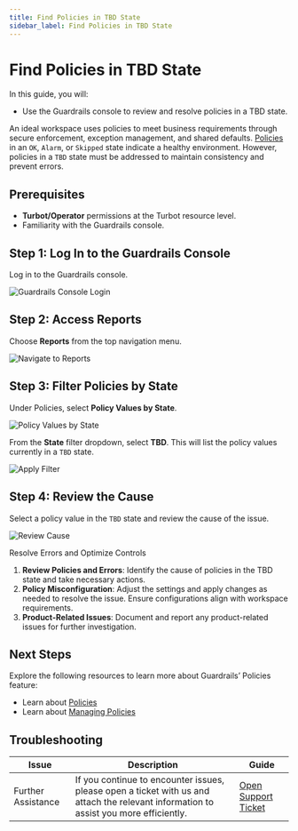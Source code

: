 ```yaml
---
title: Find Policies in TBD State
sidebar_label: Find Policies in TBD State
---
```


# Find Policies in TBD State

In this guide, you will:
- Use the Guardrails console to review and resolve policies in a TBD state.

An ideal workspace uses policies to meet business requirements through secure enforcement, exception management, and shared defaults. [Policies](/guardrails/docs/concepts/policies) in an `OK`, `Alarm`, or `Skipped` state indicate a healthy environment. However, policies in a `TBD` state must be addressed to maintain consistency and prevent errors.

## Prerequisites

- **Turbot/Operator** permissions at the Turbot resource level.
- Familiarity with the Guardrails console.

## Step 1: Log In to the Guardrails Console

Log in to the Guardrails console.

![Guardrails Console Login](/images/docs/guardrails/guides/using-guardrails/console/reports/find-policies-in-tbd-state/guardrails-console-login.png)

## Step 2: Access Reports

Choose **Reports** from the top navigation menu.

![Navigate to Reports](/images/docs/guardrails/guides/using-guardrails/console/reports/find-policies-in-tbd-state/guardrails-navigate-to-reports.png)

## Step 3: Filter Policies by State

Under Policies, select **Policy Values by State**.

![Policy Values by State](/images/docs/guardrails/guides/using-guardrails/console/reports/find-policies-in-tbd-state/guardrails-policy-values-by-state.png)

From the **State** filter dropdown, select **TBD**. This will list the policy values currently in a `TBD` state.

![Apply Filter](/images/docs/guardrails/guides/using-guardrails/console/reports/find-policies-in-tbd-state/guardrails-apply-tbd-filter.png)

## Step 4: Review the Cause

Select a policy value in the `TBD` state and review the cause of the issue.

![Review Cause](/images/docs/guardrails/guides/using-guardrails/console/reports/find-policies-in-tbd-state/guardrails-policy-identify-cause.png)

Resolve Errors and Optimize Controls

1. **Review Policies and Errors**: Identify the cause of policies in the TBD state and take necessary actions.
2. **Policy Misconfiguration**: Adjust the settings and apply changes as needed to resolve the issue. Ensure configurations align with workspace requirements.
3. **Product-Related Issues**: Document and report any product-related issues for further investigation.

## Next Steps

Explore the following resources to learn more about Guardrails’ Policies feature:

- Learn about [Policies](/guardrails/docs/concepts/policies)
- Learn about [Managing Policies](/guardrails/docs/guides/configuring-guardrails/managing-policies)

## Troubleshooting

| Issue                                      | Description                                                                                                                                                                                                 | Guide                                |
|----------------------------------------------|-------------------------------------------------------------------------------------------------------------------------------------------------------------------------------------------------------------------|-----------------------------------------------------|
| Further Assistance                       | If you continue to encounter issues, please open a ticket with us and attach the relevant information to assist you more efficiently.                                                 | [Open Support Ticket](https://support.turbot.com)   |